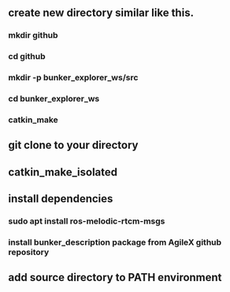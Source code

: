 ## create new directory similar like this.
### mkdir github
### cd github
### mkdir -p bunker_explorer_ws/src
### cd bunker_explorer_ws
### catkin_make
## git clone to your directory
## catkin_make_isolated
## install dependencies
### sudo apt install ros-melodic-rtcm-msgs 
### install bunker_description package from AgileX github repository
## add source directory to PATH environment

